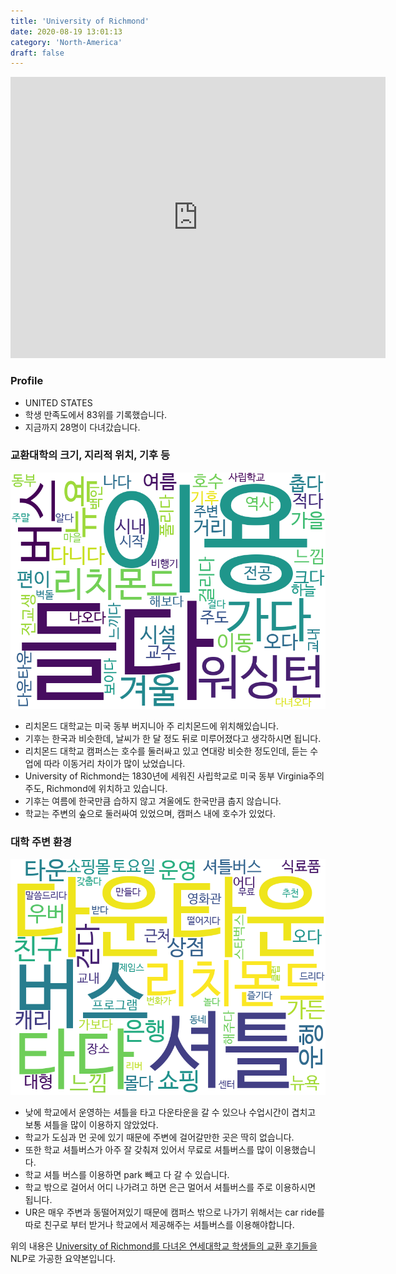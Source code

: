 ```yaml
---
title: 'University of Richmond'
date: 2020-08-19 13:01:13
category: 'North-America'
draft: false
---
```


<iframe
width="600"
height="450"
frameborder="0" style="border:0"
src="https://www.google.com/maps/embed/v1/place?key=AIzaSyC9e1AME-pVmWC4hBpFdu5S4dKzyepa3HQ&q=University+of+Richmond&center=37.5751669,-77.5407146&zoom=14" allowfullscreen>
</iframe>

### Profile

* UNITED STATES
* 학생 만족도에서 83위를 기록했습니다.
* 지금까지 28명이 다녀갔습니다. 

### 교환대학의 크기, 지리적 위치, 기후 등

![gen_info-WordCloud](../univ_wordclouds_okt/gen_info/US000232_gen_info_okt.png)

* 리치몬드 대학교는 미국 동부 버지니아 주 리치몬드에 위치해있습니다.
* 기후는 한국과 비슷한데, 날씨가 한 달 정도 뒤로 미루어졌다고 생각하시면 됩니다.
* 리치몬드 대학교 캠퍼스는 호수를 둘러싸고 있고 연대랑 비슷한 정도인데, 듣는 수업에 따라 이동거리 차이가 많이 났었습니다.
* University of Richmond는 1830년에 세워진 사립학교로 미국 동부 Virginia주의 주도, Richmond에 위치하고 있습니다.
* 기후는 여름에 한국만큼 습하지 않고 겨울에도 한국만큼 춥지 않습니다.
* 학교는 주변의 숲으로 둘러싸여 있었으며, 캠퍼스 내에 호수가 있었다.


### 대학 주변 환경

![env_info-WordCloud](../univ_wordclouds_okt/env_info/US000232_env_info_okt.png)

* 낮에 학교에서 운영하는 셔틀을 타고 다운타운을 갈 수 있으나 수업시간이 겹치고 보통 셔틀을 많이 이용하지 않았었다.
* 학교가 도심과 먼 곳에 있기 때문에 주변에 걸어갈만한 곳은 딱히 없습니다.
* 또한 학교 셔틀버스가 아주 잘 갖춰져 있어서 무료로 셔틀버스를 많이 이용했습니다.
* 학교 셔틀 버스를 이용하면 park 빼고 다 갈 수 있습니다.
* 학교 밖으로 걸어서 어디 나가려고 하면 은근 멀어서 셔틀버스를 주로 이용하시면 됩니다.
* UR은 매우 주변과 동떨어져있기 때문에 캠퍼스 밖으로 나가기 위해서는 car ride를 따로 친구로 부터 받거나 학교에서 제공해주는 셔틀버스를 이용해야합니다.


위의 내용은 [University of Richmond를 다녀온 연세대학교 학생들의 교환 후기들을](http://oia.yonsei.ac.kr/partner/expReport.asp?ucode=US000232&bgbn=A) NLP로 가공한 요약본입니다. 
